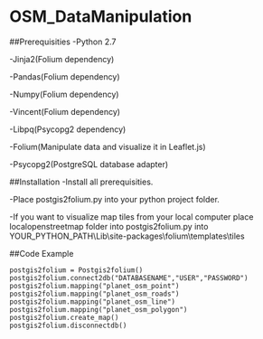 # OSM_DataManipulation
##Prerequisities
-Python 2.7

-Jinja2(Folium dependency)

-Pandas(Folium dependency)

-Numpy(Folium dependency)

-Vincent(Folium dependency)

-Libpq(Psycopg2 dependency)

-Folium(Manipulate data and visualize it in Leaflet.js)

-Psycopg2(PostgreSQL database adapter)

##Installation
-Install all prerequisities.

-Place postgis2folium.py into your python project folder.

-If you want to visualize map tiles from your local computer place localopenstreetmap folder into postgis2folium.py into YOUR_PYTHON_PATH\Lib\site-packages\folium\templates\tiles

##Code Example
```
postgis2folium = Postgis2folium()
postgis2folium.connect2db("DATABASENAME","USER","PASSWORD")
postgis2folium.mapping("planet_osm_point")
postgis2folium.mapping("planet_osm_roads")
postgis2folium.mapping("planet_osm_line")
postgis2folium.mapping("planet_osm_polygon")
postgis2folium.create_map()
postgis2folium.disconnectdb()
```
